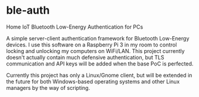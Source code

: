 # ble-auth
Home IoT Bluetooth Low-Energy Authentication for PCs

A simple server-client authentication framework for Bluetooth Low-Energy devices.
I use this software on a Raspberry Pi 3 in my room to control locking and unlocking
my computers on WiFi/LAN. This project currently doesn't actually contain much
defensive authentication, but TLS communication and API keys will be added when the
base PoC is perfected.

Currently this project has only a Linux/Gnome client, but will be extended in the future
for both Windows-based operating systems and other Linux managers by the way of scripting.

